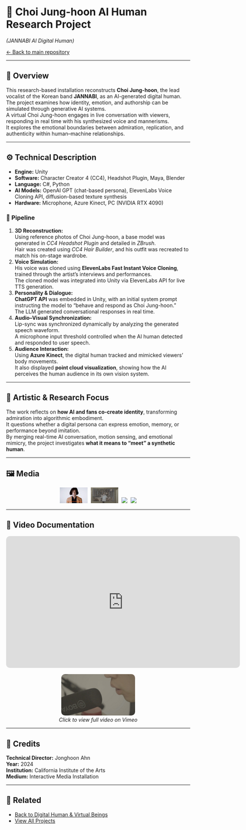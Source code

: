 # 🎤 Choi Jung-hoon AI Human Research Project  
*(JANNABI AI Digital Human)*  

[← Back to main repository](https://github.com/reusahn/Unity-Unreal-Interaction-Research/tree/main)

---

## 🧠 Overview  
This research-based installation reconstructs **Choi Jung-hoon**, the lead vocalist of the Korean band **JANNABI**, as an AI-generated digital human.  
The project examines how identity, emotion, and authorship can be simulated through generative AI systems.  
A virtual Choi Jung-hoon engages in live conversation with viewers, responding in real time with his synthesized voice and mannerisms.  
It explores the emotional boundaries between admiration, replication, and authenticity within human–machine relationships.

---

## ⚙️ Technical Description  
- **Engine:** Unity  
- **Software:** Character Creator 4 (CC4), Headshot Plugin, Maya, Blender  
- **Language:** C#, Python  
- **AI Models:** OpenAI GPT (chat-based persona), ElevenLabs Voice Cloning API, diffusion-based texture synthesis  
- **Hardware:** Microphone, Azure Kinect, PC (NVIDIA RTX 4090)  

### 🧩 Pipeline  
1. **3D Reconstruction:**  
   Using reference photos of Choi Jung-hoon, a base model was generated in *CC4 Headshot Plugin* and detailed in *ZBrush*.  
   Hair was created using *CC4 Hair Builder*, and his outfit was recreated to match his on-stage wardrobe.  
2. **Voice Simulation:**  
   His voice was cloned using **ElevenLabs Fast Instant Voice Cloning**, trained through the artist’s interviews and performances.  
   The cloned model was integrated into Unity via ElevenLabs API for live TTS generation.  
3. **Personality & Dialogue:**  
   **ChatGPT API** was embedded in Unity, with an initial system prompt instructing the model to “behave and respond as Choi Jung-hoon.”  
   The LLM generated conversational responses in real time.  
4. **Audio–Visual Synchronization:**  
   Lip-sync was synchronized dynamically by analyzing the generated speech waveform.  
   A microphone input threshold controlled when the AI human detected and responded to user speech.  
5. **Audience Interaction:**  
   Using **Azure Kinect**, the digital human tracked and mimicked viewers’ body movements.  
   It also displayed **point cloud visualization**, showing how the AI perceives the human audience in its own vision system.  

---

## 🧩 Artistic & Research Focus  
The work reflects on **how AI and fans co-create identity**, transforming admiration into algorithmic embodiment.  
It questions whether a digital persona can express emotion, memory, or performance beyond imitation.  
By merging real-time AI conversation, motion sensing, and emotional mimicry, the project investigates **what it means to “meet” a synthetic human**.

---

## 🖼️ Media
<p align="center">
  <img src="./media/ChoiJungHoon_AI_01.jpg" width="15%" style="margin-right:5px;"/>
  <img src="./media/ChoiJungHoon_AI_02.jpg" width="15%" style="margin-right:5px;"/>
  <img src="./media/ChoiJungHoon_AI_03.jpg" width="15%" style="margin-right:5px;"/>
  <img src="./media/ChoiJungHoon_AI_04.jpg" width="15%"/>
</p>

---

## 🎥 Video Documentation

<!-- ✅ Vimeo iframe (GitHub Pages or local preview용) -->
<p align="center">
  <iframe src="https://player.vimeo.com/video/933305770?h=b3cef8f513" 
          width="640" height="360" frameborder="0" 
          allow="autoplay; fullscreen; picture-in-picture" 
          allowfullscreen 
          style="border-radius:10px;">
  </iframe>
</p>

<!-- ✅ 백업: 깃허브에서 iframe이 차단될 때 표시될 썸네일 링크 -->
<p align="center">
  <a href="https://vimeo.com/933305770/b3cef8f513" target="_blank">
    <img src="./media/ChoiJungHoon_Thumb.jpg" width="40%" style="border-radius:10px;"/>
  </a>
  <br>
  <em>Click to view full video on Vimeo</em>
</p>

---

## 👤 Credits  
**Technical Director:** Jonghoon Ahn  
**Year:** 2024  
**Institution:** California Institute of the Arts  
**Medium:** Interactive Media Installation  

---

## 🔗 Related  
- [Back to Digital Human & Virtual Beings](../README.md)  
- [View All Projects](https://github.com/reusahn/Unity-Unreal-Interaction-Research/tree/main)
